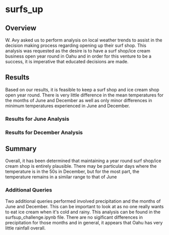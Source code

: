 # surfs_up
## Overview
W. Avy asked us to perform analysis on local weather trends to assist in the decision making process regarding opening up their surf shop. This analysis was requested as the desire is to have a surf shop/ice cream business open year round in Oahu and in order for this venture to be a success, it is imperative that educated decisions are made.
## Results
Based on our results, it is feasible to keep a surf shop and ice cream shop open year round. There is very little difference in the mean temperatures for the months of June and December as well as only minor differences in minimum temperatures experienced in June and December. 
### Results for June Analysis
### Results for December Analysis
## Summary
Overall, it has been determined that maintaining a year round surf shop/ice cream shop is entirely plausible. There may be particular days where the temperature is in the 50s in December, but for the most part, the temperature remains in a similar range to that of June
### Additional Queries
Two additional queries performed involved precipitation and the months of June and December. This can be important to look at as no one really wants to eat ice cream when it's cold and rainy. This analysis can be found in the surfsup_challenge.ipynb file. There are no sigificant differences in precipitation for those months and in general, it appears that Oahu has very little rainfall overall. 
